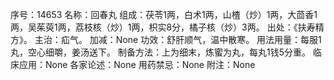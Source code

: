 序号：14653
名称：回春丸
组成：茯苓1两，白术1两，山楂（炒）1两，大茴香1两，吴茱萸1两，荔枝核（炒）1两，枳实8分，橘子核（炒）3两。
出处：《扶寿精方》。
主治：疝气。
加减：None
功效：舒肝顺气，温中散寒。
用法用量：每服1丸，空心细嚼，姜汤送下。
制备方法：上为细末，炼蜜为丸，每丸1钱5分重。
临床应用：None
各家论述：None
用药禁忌：None
附注：None
